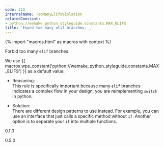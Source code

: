 ```yaml
---
code: 223
internalName: TooManyElifsViolation
relatedConstant:
- python://wemake_python_styleguide.constants.MAX_ELIFS
title: 'Found too many elif branches: _'
---
```


{% import "macros.html" as macros with context %}

Forbid too many `elif` branches.

We use {{ macros.wps_constant('python://wemake_python_styleguide.constants.MAX_ELIFS') }} as a default
value.

  - Reasoning:  
    This rule is specifically important because many `elif` branches
    indicates a complex flow in your design: you are reimplementing
    `switch` in python.

  - Solution:  
    There are different design patterns to use instead. For example, you
    can use an interface that just calls a specific method without `if`.
    Another option is to separate your `if` into multiple functions.

<div class="versionadded">

0.1.0

</div>

<div class="versionchanged">

0.5.0

</div>